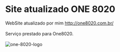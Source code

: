 # Site atualizado ONE 8020

WebSite atualizado por mim http://one8020.com.br/
<br>
<br>
Serviço prestado para One8020.
<br>
<br>
![one-8020-logo](https://user-images.githubusercontent.com/75333134/181807057-9091dd49-46de-445e-a76a-eafd51f4ab2e.png)
